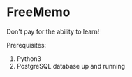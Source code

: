 # FreeMemo

Don't pay for the ability to learn!

Prerequisites:
1. Python3
2. PostgreSQL database up and running
